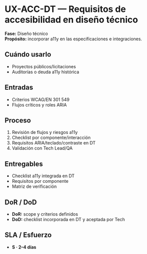# UX-ACC-DT — Requisitos de accesibilidad en diseño técnico
**Fase:** Diseño técnico  
**Propósito:** incorporar a11y en las especificaciones e integraciones.

## Cuándo usarlo
- Proyectos públicos/licita­ciones
- Auditorías o deuda a11y histórica

## Entradas
- Criterios WCAG/EN 301 549
- Flujos críticos y roles ARIA

## Proceso
1. Revisión de flujos y riesgos a11y
2. Checklist por componente/interacción
3. Requisitos ARIA/teclado/contraste en DT
4. Validación con Tech Lead/QA

## Entregables
- Checklist a11y integrada en DT
- Requisitos por componente
- Matriz de verificación

## DoR / DoD
- **DoR:** scope y criterios definidos  
- **DoD:** checklist incorporada en DT y aceptada por Tech

## SLA / Esfuerzo
- **S · 2–4 días**
